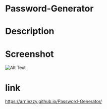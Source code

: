 # Password-Generator

# Description 

# Screenshot
![Alt Text](.assets/images/Password-Generator.png)

# link
https://arniezzy.github.io/Password-Generator/